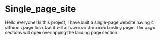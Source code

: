 # Single_page_site
Hello everyone! In this project, I have built a single-page website having 4 different page links but it will all open on the same landing page. The page sections will open overlapping the landing page section. 
